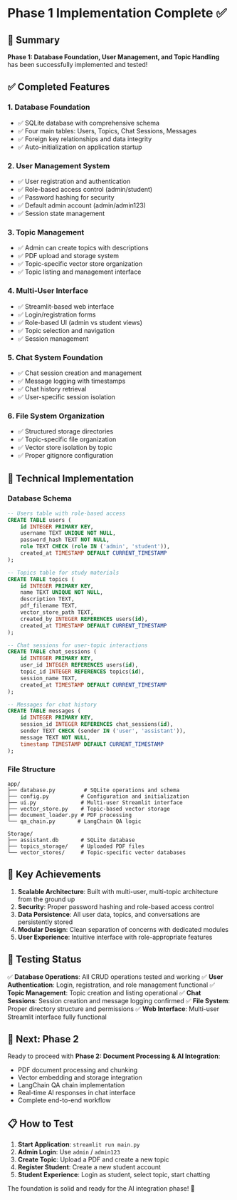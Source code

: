 # Phase 1 Implementation Complete ✅

## 🎉 Summary

**Phase 1: Database Foundation, User Management, and Topic Handling** has been successfully implemented and tested!

## ✅ Completed Features

### 1. **Database Foundation**
- ✅ SQLite database with comprehensive schema
- ✅ Four main tables: Users, Topics, Chat Sessions, Messages
- ✅ Foreign key relationships and data integrity
- ✅ Auto-initialization on application startup

### 2. **User Management System**
- ✅ User registration and authentication
- ✅ Role-based access control (admin/student)
- ✅ Password hashing for security
- ✅ Default admin account (admin/admin123)
- ✅ Session state management

### 3. **Topic Management**
- ✅ Admin can create topics with descriptions
- ✅ PDF upload and storage system
- ✅ Topic-specific vector store organization
- ✅ Topic listing and management interface

### 4. **Multi-User Interface**
- ✅ Streamlit-based web interface
- ✅ Login/registration forms
- ✅ Role-based UI (admin vs student views)
- ✅ Topic selection and navigation
- ✅ Session management

### 5. **Chat System Foundation**
- ✅ Chat session creation and management
- ✅ Message logging with timestamps
- ✅ Chat history retrieval
- ✅ User-specific session isolation

### 6. **File System Organization**
- ✅ Structured storage directories
- ✅ Topic-specific file organization
- ✅ Vector store isolation by topic
- ✅ Proper gitignore configuration

## 🔧 Technical Implementation

### Database Schema
```sql
-- Users table with role-based access
CREATE TABLE users (
    id INTEGER PRIMARY KEY,
    username TEXT UNIQUE NOT NULL,
    password_hash TEXT NOT NULL,
    role TEXT CHECK (role IN ('admin', 'student')),
    created_at TIMESTAMP DEFAULT CURRENT_TIMESTAMP
);

-- Topics table for study materials
CREATE TABLE topics (
    id INTEGER PRIMARY KEY,
    name TEXT UNIQUE NOT NULL,
    description TEXT,
    pdf_filename TEXT,
    vector_store_path TEXT,
    created_by INTEGER REFERENCES users(id),
    created_at TIMESTAMP DEFAULT CURRENT_TIMESTAMP
);

-- Chat sessions for user-topic interactions
CREATE TABLE chat_sessions (
    id INTEGER PRIMARY KEY,
    user_id INTEGER REFERENCES users(id),
    topic_id INTEGER REFERENCES topics(id),
    session_name TEXT,
    created_at TIMESTAMP DEFAULT CURRENT_TIMESTAMP
);

-- Messages for chat history
CREATE TABLE messages (
    id INTEGER PRIMARY KEY,
    session_id INTEGER REFERENCES chat_sessions(id),
    sender TEXT CHECK (sender IN ('user', 'assistant')),
    message TEXT NOT NULL,
    timestamp TIMESTAMP DEFAULT CURRENT_TIMESTAMP
);
```

### File Structure
```
app/
├── database.py         # SQLite operations and schema
├── config.py          # Configuration and initialization
├── ui.py              # Multi-user Streamlit interface
├── vector_store.py    # Topic-based vector storage
├── document_loader.py # PDF processing
└── qa_chain.py       # LangChain QA logic

Storage/
├── assistant.db       # SQLite database
├── topics_storage/    # Uploaded PDF files
└── vector_stores/     # Topic-specific vector databases
```

## 🎯 Key Achievements

1. **Scalable Architecture**: Built with multi-user, multi-topic architecture from the ground up
2. **Security**: Proper password hashing and role-based access control
3. **Data Persistence**: All user data, topics, and conversations are persistently stored
4. **Modular Design**: Clean separation of concerns with dedicated modules
5. **User Experience**: Intuitive interface with role-appropriate features

## 🧪 Testing Status

✅ **Database Operations**: All CRUD operations tested and working
✅ **User Authentication**: Login, registration, and role management functional
✅ **Topic Management**: Topic creation and listing operational
✅ **Chat Sessions**: Session creation and message logging confirmed
✅ **File System**: Proper directory structure and permissions
✅ **Web Interface**: Multi-user Streamlit interface fully functional

## 🚀 Next: Phase 2

Ready to proceed with **Phase 2: Document Processing & AI Integration**:

- PDF document processing and chunking
- Vector embedding and storage integration
- LangChain QA chain implementation
- Real-time AI responses in chat interface
- Complete end-to-end workflow

## 📋 How to Test

1. **Start Application**: `streamlit run main.py`
2. **Admin Login**: Use `admin` / `admin123`
3. **Create Topic**: Upload a PDF and create a new topic
4. **Register Student**: Create a new student account
5. **Student Experience**: Login as student, select topic, start chatting

The foundation is solid and ready for the AI integration phase! 🎉
